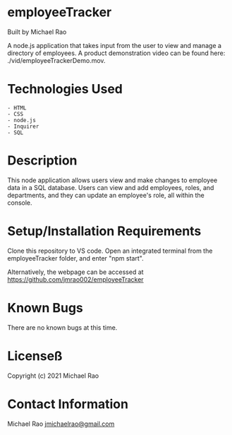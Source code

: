 # employeeTracker

Built by Michael Rao

A node.js application that takes input from the user to view and manage a directory of employees. A product demonstration video can be found here: ./vid/employeeTrackerDemo.mov.

# Technologies Used

    - HTML
    - CSS
    - node.js
    - Inquirer
    - SQL

# Description

This node application allows users view and make changes to employee data in a SQL database. Users can view and add employees, roles, and departments, and they can update an employee's role, all within the console.

# Setup/Installation Requirements

Clone this repository to VS code. Open an integrated terminal from the employeeTracker folder, and enter "npm start".

Alternatively, the webpage can be accessed at https://github.com/jmrao002/employeeTracker

# Known Bugs

There are no known bugs at this time.

# Licenseß

Copyright (c) 2021 Michael Rao

# Contact Information

Michael Rao jmichaelrao@gmail.com
